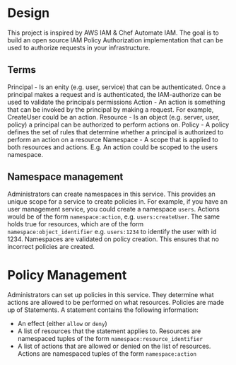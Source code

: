# Design

This project is inspired by AWS IAM & Chef Automate IAM. The goal is to build an open source IAM Policy Authorization implementation that can be used to authorize requests in your infrastructure.

## Terms

Principal - Is an enity (e.g. user, service) that can be authenticated. Once a principal makes a request and is authenticated, the IAM-authorize can be used to validate the principals permissions
Action - An action is something that can be invoked by the principal by making a request. For example, CreateUser could be an action.
Resource - Is an object (e.g. server, user, policy) a principal can be authorized to perform actions on.
Policy - A policy defines the set of rules that determine whether a principal is authorized to perform an action on a resource
Namespace - A scope that is applied to both resources and actions. E.g. An action could be scoped to the users namespace.

## Namespace management

Administrators can create namespaces in this service. This provides an unique scope for a service to create policies in. For example, if you have an user management service, you could create a namespace `users`. Actions would be of the form `namespace:action`, e.g. `users:createUser`. The same holds true for resources, which are of the form `namespace:object_identifier` e.g. `users:1234` to identify the user with id 1234. Namespaces are validated on policy creation. This ensures that no incorrect policies are created.

# Policy Management

Administrators can set up policies in this service. They determine what actions are allowed to be performed on what resources. Policies are made up of Statements. A statement contains the following information:

- An effect (either `allow` or `deny`)
- A list of resources that the statement applies to. Resources are namespaced tuples of the form `namespace:resource_identifier`
- A list of actions that are allowed or denied on the list of resources. Actions are namespaced tuples of the form `namespace:action`
